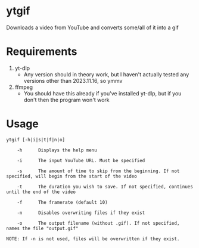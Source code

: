 # ytgif
Downloads a video from YouTube and converts some/all of it into a gif

# Requirements
1. yt-dlp
    * Any version should in theory work, but I haven't actually tested any versions other than 2023.11.16, so ymmv
2. ffmpeg
    * You should have this already if you've installed yt-dlp, but if you don't then the program won't work

# Usage
```
ytgif [-h|i|s|t|f|n|o]

    -h      Displays the help menu

    -i      The input YouTube URL. Must be specified

    -s      The amount of time to skip from the beginning. If not specified, will begin from the start of the video

    -t      The duration you wish to save. If not specified, continues until the end of the video

    -f      The framerate (default 10)

    -n      Disables overwriting files if they exist

    -o      The output filename (without .gif). If not specified, names the file "output.gif"

NOTE: If -n is not used, files will be overwritten if they exist.
```
